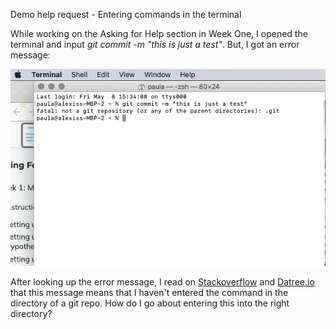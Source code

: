 Demo help request - Entering commands in the terminal

While working on the Asking for Help section in Week One, I opened the terminal and input *git commit -m "this is just a test"*. But, I got an error message:

![error message](terminal-error.png) 

After looking up the error message, I read on [Stackoverflow](https://stackoverflow.com/questions/20413459/fatal-not-a-git-repository-or-any-of-the-parent-directories-git) and [Datree.io](https://www.datree.io/resources/git-error-fatal-not-a-git-repository) that this message means that I haven't entered the command in the directory of a git repo. How do I go about entering this into the right directory?
